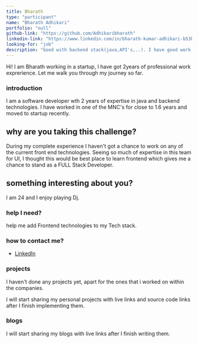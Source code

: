 ```yaml
---
title: Bharath 
type: "participant"
name: "Bharath Adhikari"
portfolio: "null"
github-link: "https://github.com/Adhikaribharath"
linkedin-link: "https://www.linkedin.com/in/bharath-kumar-adhikari-b53b81125/"
looking-for: "job"
description: "Good with backend stack(java,API's,..). I have good work experience on java,webservices."
---
```


Hi! I am Bharath working in a startup, I have got 2years of professional work exprerience. Let me walk you through my journey so far.

### introduction

I am a software developer wth 2 years of expertise in java and backend technologies. I have worked in one of the MNC's for close to 1.6 years and moved to startup recently.


## why are you taking this challenge?

During my complete experience I haven't got a chance to work on any of the current front end technologies. Seeing so much of expertise in this team for UI, I thought this would be best place to learn frontend which gives me a chance to stand as a FULL Stack Developer.

## something interesting about you?

I am 24 and I enjoy playing Dj.

### help I need?

help me add Frontend technologies to my Tech stack.

### how to contact me?

- [LinkedIn](https://www.linkedin.com/in/bharath-kumar-adhikari-b53b81125/)

### projects

I haven't done any projects  yet, apart for the ones that i worked on within the companies.

I will start sharing my personal projects with live links and source code links after I finish implementing them.

### blogs

I will start sharing my blogs with live links after I finish writing them.

